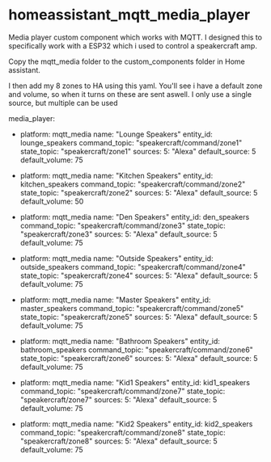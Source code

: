 # homeassistant_mqtt_media_player
Media player custom component which works with MQTT.  I designed this to specifically work with a ESP32 which i used to control a speakercraft amp.

Copy the mqtt_media folder to the custom_components folder in Home assistant.

I then add my 8 zones to HA using this yaml.  You'll see i have a default zone and volume, so when it turns on these are sent aswell.  I only use a single source, but multiple can be used

media_player:
  - platform: mqtt_media
    name: "Lounge Speakers"
    entity_id: lounge_speakers
    command_topic: "speakercraft/command/zone1"
    state_topic: "speakercraft/zone1"
    sources:
      5: "Alexa"
    default_source: 5
    default_volume: 75

  - platform: mqtt_media
    name: "Kitchen Speakers"
    entity_id: kitchen_speakers
    command_topic: "speakercraft/command/zone2"
    state_topic: "speakercraft/zone2"
    sources:
      5: "Alexa"
    default_source: 5
    default_volume: 50
  - platform: mqtt_media
    name: "Den Speakers"
    entity_id: den_speakers
    command_topic: "speakercraft/command/zone3"
    state_topic: "speakercraft/zone3"
    sources:
      5: "Alexa"
    default_source: 5
    default_volume: 75

  - platform: mqtt_media
    name: "Outside Speakers"
    entity_id: outside_speakers
    command_topic: "speakercraft/command/zone4"
    state_topic: "speakercraft/zone4"
    sources:
      5: "Alexa"
    default_source: 5
    default_volume: 75

  - platform: mqtt_media
    name: "Master Speakers"
    entity_id: master_speakers
    command_topic: "speakercraft/command/zone5"
    state_topic: "speakercraft/zone5"
    sources:
      5: "Alexa"
    default_source: 5
    default_volume: 75
  
  - platform: mqtt_media
    name: "Bathroom Speakers"
    entity_id: bathroom_speakers
    command_topic: "speakercraft/command/zone6"
    state_topic: "speakercraft/zone6"
    sources:
      5: "Alexa"
    default_source: 5
    default_volume: 75

  - platform: mqtt_media
    name: "Kid1 Speakers"
    entity_id: kid1_speakers
    command_topic: "speakercraft/command/zone7"
    state_topic: "speakercraft/zone7"
    sources:
      5: "Alexa"
    default_source: 5
    default_volume: 75

  - platform: mqtt_media
    name: "Kid2 Speakers"
    entity_id: kid2_speakers
    command_topic: "speakercraft/command/zone8"
    state_topic: "speakercraft/zone8"
    sources:
      5: "Alexa"
    default_source: 5
    default_volume: 75
